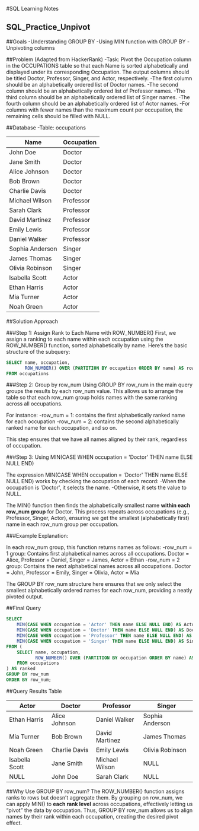 #SQL Learning Notes

## SQL_Practice_Unpivot

##Goals
-Understanding GROUP BY
-Using MIN function with GROUP BY
-Unpivoting columns

##Problem (Adapted from HackerRank)
-Task: Pivot the Occupation column in the OCCUPATIONS table so that each Name is sorted alphabetically and displayed under its corresponding Occupation. The output columns should be titled Doctor, Professor, Singer, and Actor, respectively.
-The first column should be an alphabetically ordered list of Doctor names.
-The second column should be an alphabetically ordered list of Professor names.
-The third column should be an alphabetically ordered list of Singer names.
-The fourth column should be an alphabetically ordered list of Actor names.
-For columns with fewer names than the maximum count per occupation, the remaining cells should be filled with NULL.

##Database
-Table: occupations

|Name	|Occupation    |
|------|--------------|
|John Doe | Doctor |
|Jane Smith  |Doctor|
|Alice Johnson|Doctor|
|Bob Brown|	Doctor|
|Charlie Davis|	Doctor|
|Michael Wilson	|Professor|
|Sarah Clark|	Professor|
|David Martinez	|Professor|
|Emily Lewis|	Professor|
|Daniel Walker|	Professor|
|Sophia Anderson|	Singer|
|James Thomas|	Singer|
|Olivia Robinson|	Singer|
|Isabella Scott|	Actor|
|Ethan Harris|	Actor|
|Mia Turner|	Actor|
|Noah Green|	Actor|


##Solution Approach

###Step 1: Assign Rank to Each Name with ROW_NUMBER()
First, we assign a ranking to each name within each occupation using the ROW_NUMBER() function, sorted alphabetically by name. Here’s the basic structure of the subquery:


```sql
SELECT name, occupation,
       ROW_NUMBER() OVER (PARTITION BY occupation ORDER BY name) AS row_num
FROM occupations
```

###Step 2: Group by row_num
Using GROUP BY row_num in the main query groups the results by each row_num value. This allows us to arrange the table so that each row_num group holds names with the same ranking across all occupations. 

For instance:
-row_num = 1: contains the first alphabetically ranked name for each occupation
-row_num = 2: contains the second alphabetically ranked name for each occupation, and so on.

This step ensures that we have all names aligned by their rank, regardless of occupation.

###Step 3: Using MIN(CASE WHEN occupation = 'Doctor' THEN name ELSE NULL END)

The expression MIN(CASE WHEN occupation = 'Doctor' THEN name ELSE NULL END) works by checking the occupation of each record:
-When the occupation is 'Doctor', it selects the name.
-Otherwise, it sets the value to NULL.

The MIN() function then finds the alphabetically smallest name **within each row_num group** for Doctor. 
This process repeats across occupations (e.g., Professor, Singer, Actor), ensuring we get the smallest (alphabetically first) name in each row_num group per occupation.

###Example Explanation:

In each row_num group, this function returns names as follows:
-row_num = 1 group: Contains first alphabetical names across all occupations.
Doctor = Alice, Professor = Daniel, Singer = James, Actor = Ethan
-row_num = 2 group: Contains the next alphabetical names across all occupations.
Doctor = John, Professor = Emily, Singer = Olivia, Actor = Mia

The GROUP BY row_num structure here ensures that we only select the smallest alphabetically ordered names for each row_num, providing a neatly pivoted output.

##Final Query

```sql
SELECT  
    MIN(CASE WHEN occupation = 'Actor' THEN name ELSE NULL END) AS Actor,	     
    MIN(CASE WHEN occupation = 'Doctor' THEN name ELSE NULL END) AS Doctor,
    MIN(CASE WHEN occupation = 'Professor' THEN name ELSE NULL END) AS Professor,
    MIN(CASE WHEN occupation = 'Singer' THEN name ELSE NULL END) AS Singer
FROM (
    SELECT name, occupation,
           ROW_NUMBER() OVER (PARTITION BY occupation ORDER BY name) AS row_num
    FROM occupations
) AS ranked
GROUP BY row_num
ORDER BY row_num;
```

##Query Results Table

|Actor	|Doctor	|Professor	|Singer|
|------|-------------|-------------|-------|
|Ethan Harris|	Alice Johnson|	Daniel Walker|	Sophia Anderson|
|Mia Turner|	Bob Brown|	David Martinez|	James Thomas|
|Noah Green	|Charlie Davis|	Emily Lewis|	Olivia Robinson|
|Isabella Scott|	Jane Smith|	Michael Wilson|	NULL|
|NULL|	John Doe|	Sarah Clark|	NULL|


##Why Use GROUP BY row_num?
The ROW_NUMBER() function assigns ranks to rows but doesn’t aggregate them. By grouping on row_num, we can apply MIN() to **each rank level** across occupations, effectively letting us “pivot” the data by occupation. Thus, GROUP BY row_num allows us to align names by their rank within each occupation, creating the desired pivot effect.
